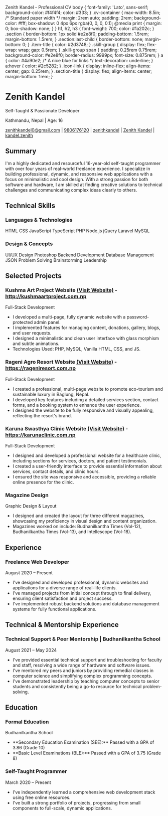   Zenith Kandel - Professional CV     body { font-family: 'Lato', sans-serif; background-color: #f4f4f4; color: #333; } .cv-container { max-width: 8.5in; /\* Standard paper width \*/ margin: 2rem auto; padding: 2rem; background-color: #fff; box-shadow: 0 4px 6px rgba(0, 0, 0, 0.1); @media print { margin: 0; box-shadow: none; } } h1, h2, h3 { font-weight: 700; color: #1a202c; } .section { border-bottom: 1px solid #e2e8f0; padding-bottom: 1.5rem; margin-bottom: 1.5rem; } .section:last-child { border-bottom: none; margin-bottom: 0; } .item-title { color: #2d3748; } .skill-group { display: flex; flex-wrap: wrap; gap: 0.5rem; } .skill-group span { padding: 0.25rem 0.75rem; background-color: #e2e8f0; border-radius: 9999px; font-size: 0.875rem; } a { color: #4a90e2; /\* A nice blue for links \*/ text-decoration: underline; } a:hover { color: #2c5282; } .icon-link { display: inline-flex; align-items: center; gap: 0.25rem; } .section-title { display: flex; align-items: center; margin-bottom: 1rem; }

Zenith Kandel
=============

Self-Taught & Passionate Developer

Kathmandu, Nepal | Age: 16

[zenithkandel0@gmail.com](mailto:zenithkandel0@gmail.com) | [9806176120](tel:9806176120) | [zenithkandel](https://github.com/zenithkandel) | [Zenith Kandel](https://www.linkedin.com/in/zenith-kandel-8a7781320/) | [kandel.zenith](https://www.instagram.com/kandel.zenith)

Summary
-------

I'm a highly dedicated and resourceful 16-year-old self-taught programmer with over four years of real-world freelance experience. I specialize in building professional, dynamic, and responsive web applications with a focus on minimalistic and cool design. With a strong passion for both software and hardware, I am skilled at finding creative solutions to technical challenges and communicating complex ideas clearly to others.

Technical Skills
----------------

### Languages & Technologies

HTML CSS JavaScript TypeScript PHP Node.js jQuery Laravel MySQL

### Design & Concepts

UI/UX Design Photoshop Backend Development Database Management JSON Problem Solving Brainstorming Leadership

Selected Projects
-----------------

### Kushma Art Project Website [(Visit Website)](http://kushmaartproject.com.np) - http://kushmaartproject.com.np

Full-Stack Development

*   I developed a multi-page, fully dynamic website with a password-protected admin panel.
*   I implemented features for managing content, donations, gallery, blogs, and user requests.
*   I designed a minimalistic and clean user interface with glass morphism and subtle animations.
*   Technologies Used: PHP, MySQL, Vanilla HTML, CSS, and JS.

### Rageni Agro Resort Website [(Visit Website)](https://rageniresort.com.np) - https://rageniresort.com.np

Full-Stack Development

*   I created a professional, multi-page website to promote eco-tourism and sustainable luxury in Baglung, Nepal.
*   I developed key features including a detailed services section, contact forms, and a booking system to enhance the user experience.
*   I designed the website to be fully responsive and visually appealing, reflecting the resort's brand.

### Karuna Swasthya Clinic Website [(Visit Website)](https://karunaclinic.com.np) - https://karunaclinic.com.np

Full-Stack Development

*   I designed and developed a professional website for a healthcare clinic, including sections for services, doctors, and patient testimonials.
*   I created a user-friendly interface to provide essential information about services, contact details, and clinic hours.
*   I ensured the site was responsive and accessible, providing a reliable online presence for the clinic.

### Magazine Design

Graphic Design & Layout

*   I designed and created the layout for three different magazines, showcasing my proficiency in visual design and content organization.
*   Magazines worked on include: Budhanilkantha Times (Vol-12), Budhanilkantha Times (Vol-13), and Intellescope (Vol-18).

Experience
----------

### Freelance Web Developer

August 2020 – Present

*   I've designed and developed professional, dynamic websites and applications for a diverse range of real-life clients.
*   I've managed projects from initial concept through to final delivery, ensuring client satisfaction and project success.
*   I've implemented robust backend solutions and database management systems for fully functional applications.

Technical & Mentorship Experience
---------------------------------

### Technical Support & Peer Mentorship | Budhanilkantha School

August 2021 – May 2024

*   I've provided essential technical support and troubleshooting for faculty and staff, resolving a wide range of hardware and software issues.
*   I've mentored my peers and juniors by providing remedial classes in computer science and simplifying complex programming concepts.
*   I've demonstrated leadership by teaching computer concepts to senior students and consistently being a go-to resource for technical problem-solving.

Education
---------

### Formal Education

Budhanilkantha School

*   \*\*Secondary Education Examination (SEE):\*\* Passed with a GPA of 3.86 (Grade 10)
*   \*\*Basic Level Examinations (BLE):\*\* Passed with a GPA of 3.75 (Grade 8)

### Self-Taught Programmer

March 2020 – Present

*   I've independently learned a comprehensive web development stack using free online resources.
*   I've built a strong portfolio of projects, progressing from small components to full-scale, dynamic applications.

